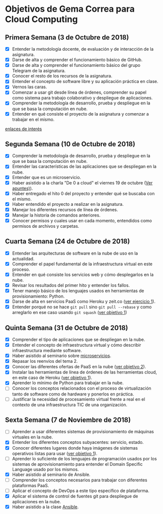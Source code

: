 # Objetivos de Gema Correa para Cloud Computing

## Primera Semana (3 de Octubre de 2018)

- [x] Entender la metodología docente, de evaluación y de interacción de la asignatura.
- [x] Darse de alta y comprender el funcionamiento básico de GitHub.
- [x] Darse de alta y comprender el funcionamiento básico del grupo Telegram de la asignatura.  
- [x] Conocer el resto de los recursos de la asignatura.
- [x] Entender el concepto de software libre y su aplicación práctica en clase.
- [x] Vernos las caras.
- [x] Comenzar a usar git desde línea de órdenes, comprender su papel como sistema para trabajo colaborativo y despliegue de aplicaciones.
- [x] Comprender la metodología de desarrollo, prueba y despliegue en la que se basa la computación en nube.
- [x] Entender en qué consiste el proyecto de la asignatura y comenzar a trabajar en el mismo.

[enlaces de interés](https://github.com/Gecofer/ejercicios-CC/blob/master/hito0/objetivos0.md)

## Segunda Semana (10 de Octubre de 2018)

- [x] Comprender la metodología de desarrollo, prueba y despliegue en la que se basa la computación en nube.
- [x] Entender las características de las aplicaciones que se despliegan en la nube.
- [x] Entender que es un microservicio.
- [x] Haber asistido a la charla "De 0 a cloud" el viernes 19 de octubre ([Ver apuntes)](https://github.com/Gecofer/ejercicios-CC/blob/master/hito1/Charla0aCloud.pdf)).
- [x] Haber entregado el hito 0 del proyecto y entender qué se buscaba con el mismo.
- [x] Haber entendido el proyecto a realizar en la asignatura.
- [x] Manejar los diferentes recursos de línea de órdenes.
- [x] Manejar la historia de comandos anteriores.
- [x] Conocer permisos y cuales usar en cada momento, entendidos como permisos de archivos y carpetas.

## Cuarta Semana (24 de Octubre de 2018)

- [x] Entender las arquitecturas de software en la nube de uso en la actualidad.
- [x] Comprender el papel fundamental de la infraestructura virtual en este proceso.
- [x] Entender en qué consiste los servicios web y cómo desplegarlos en la nube.
- [x] Revisar los resultados del primer hito y entender los fallos.
- [x] Tener manejo básico de los lenguajes usados en herramientas de provisionamiento: Python.
- [x] Darse de alta en servicios PaaS como Heroku y zeit.co ([ver ejercicio 1](https://github.com/Gecofer/ejercicios-CC/blob/master/hito2/objetivosCuartaSemana.md)).
- [x] Entender porqué no se hace `git pull` sino `git pull --rebase` y como arreglarlo en ese caso usando `git squash` ([ver objetivo 1](https://github.com/Gecofer/ejercicios-CC/blob/master/hito2/objetivosCuartaSemana.md))

## Quinta Semana (31 de Octubre de 2018)

- [x] Comprender el tipo de aplicaciones que se despliegan en la nube.
- [x] Entender el concepto de infraestructura virtual y cómo describir infraestructura mediante software.
- [x] Haber asistido al seminario sobre [microservicios](https://github.com/Gecofer/ejercicios-CC/blob/master/hito2/charlas/microservicios.md).
- [x] Repasar los reenvíos del tema 2.
- [x] Conocer las diferentes ofertas de PaaS en la nube ([ver objetivo 2](https://github.com/Gecofer/ejercicios-CC/blob/master/hito2/objetivosQuintaSemana.md)).
- [x] Instalar las herramientas de línea de órdenes de las herramientas cloud, en este caso de Heroku ([ver objetivo 1](https://github.com/Gecofer/ejercicios-CC/blob/master/hito2/objetivosQuintaSemana.md)).
- [x] Aprender lo mínimo de Python para trabajar en la nube.
- [ ] Conocer los conceptos relacionados con el proceso de virtualización tanto de software como de hardware y ponerlos en práctica.
- [ ] Justificar la necesidad de procesamiento virtual frente a real en el contexto de una infraestructura TIC de una organización.

## Sexta Semana (7 de Noviembre de 2018)

- [ ] Aprender a usar diferentes sistemas de provisionamiento de máquinas virtuales en la nube.
- [x] Entender los diferentes conceptos subyacentes: servicio, estado.
- [x] Conocer diferentes lugares donde haya imágenes de sistemas operativos listas para usar ([ver objetivo 1](https://github.com/Gecofer/ejercicios-CC/blob/master/hito2/objetivosSextaSemana.md)).
- [ ] Aprender lo suficiente de los lenguajes de programación usados por los sistemas de aprovisionamiento para entender el Domain Specific Language usado por los mismos.
- [x] Haber asistido al seminario de Ansible.
- [ ] Comprender los conceptos necesarios para trabajar con diferentes plataformas PaaS.
- [ ] Aplicar el concepto de DevOps a este tipo específico de plataforma.
- [x] Aplicar el sistema de control de fuentes git para despliegue de aplicaciones en la nube.
- [x] Haber asistido a la clase [Ansible](https://github.com/Gecofer/ejercicios-CC/blob/master/hito2/charlas/ansible.md).